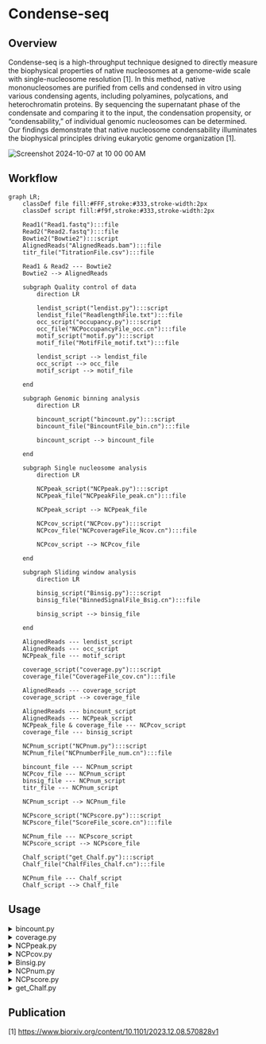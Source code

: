 # Condense-seq

## Overview

Condense-seq is a high-throughput technique designed to directly measure the biophysical properties of native nucleosomes at a genome-wide scale with single-nucleosome resolution [1]. In this method, native mononucleosomes are purified from cells and condensed in vitro using various condensing agents, including polyamines, polycations, and heterochromatin proteins. By sequencing the supernatant phase of the condensate and comparing it to the input, the condensation propensity, or “condensability,” of individual genomic nucleosomes can be determined. Our findings demonstrate that native nucleosome condensability illuminates the biophysical principles driving eukaryotic genome organization [1].

![Screenshot 2024-10-07 at 10 00 00 AM](https://github.com/user-attachments/assets/997795d9-6beb-4380-a118-38e8be7e7bb8)


## Workflow

```mermaid
graph LR;
    classDef file fill:#FFF,stroke:#333,stroke-width:2px
    classDef script fill:#f9f,stroke:#333,stroke-width:2px

    Read1("Read1.fastq"):::file
    Read2("Read2.fastq"):::file
    Bowtie2("Bowtie2"):::script
    AlignedReads("AlignedReads.bam"):::file
    titr_file("TitrationFile.csv"):::file

    Read1 & Read2 --- Bowtie2
    Bowtie2 --> AlignedReads

    subgraph Quality control of data
        direction LR

        lendist_script("lendist.py"):::script
        lendist_file("ReadlengthFile.txt"):::file
        occ_script("occupancy.py"):::script
        occ_file("NCPoccupancyFile_occ.cn"):::file
        motif_script("motif.py"):::script
        motif_file("MotifFile_motif.txt"):::file

        lendist_script --> lendist_file
        occ_script --> occ_file
        motif_script --> motif_file
    
    end

    subgraph Genomic binning analysis
        direction LR

        bincount_script("bincount.py"):::script
        bincount_file("BincountFile_bin.cn"):::file

        bincount_script --> bincount_file

    end

    subgraph Single nucleosome analysis
        direction LR

        NCPpeak_script("NCPpeak.py"):::script    
        NCPpeak_file("NCPpeakFile_peak.cn"):::file

        NCPpeak_script --> NCPpeak_file

        NCPcov_script("NCPcov.py"):::script
        NCPcov_file("NCPcoverageFile_Ncov.cn"):::file
        
        NCPcov_script --> NCPcov_file

    end

    subgraph Sliding window analysis
        direction LR

        binsig_script("Binsig.py"):::script
        binsig_file("BinnedSignalFile_Bsig.cn"):::file

        binsig_script --> binsig_file

    end

    AlignedReads --- lendist_script
    AlignedReads --- occ_script
    NCPpeak_file --- motif_script

    coverage_script("coverage.py"):::script
    coverage_file("CoverageFile_cov.cn"):::file

    AlignedReads --- coverage_script
    coverage_script --> coverage_file

    AlignedReads --- bincount_script
    AlignedReads --- NCPpeak_script
    NCPpeak_file & coverage_file --- NCPcov_script
    coverage_file --- binsig_script

    NCPnum_script("NCPnum.py"):::script
    NCPnum_file("NCPnumberFile_num.cn"):::file

    bincount_file --- NCPnum_script    
    NCPcov_file --- NCPnum_script
    binsig_file --- NCPnum_script
    titr_file --- NCPnum_script

    NCPnum_script --> NCPnum_file

    NCPscore_script("NCPscore.py"):::script
    NCPscore_file("ScoreFile_score.cn"):::file

    NCPnum_file --- NCPscore_script
    NCPscore_script --> NCPscore_file

    Chalf_script("get_Chalf.py"):::script
    Chalf_file("ChalfFiles_Chalf.cn"):::file

    NCPnum_file --- Chalf_script
    Chalf_script --> Chalf_file

```

## Usage
<details>
<summary> bincount.py </summary>

Binning reference genome and get aligned read counts for each bin

  ```
  python bincount.py AlignedReads.bam -x ref_genome -w bin_size -o out_fname
  ```

</details>

<details>
<summary> coverage.py </summary>

Reading SAM/BAM files to get read coverage along reference genome.

  ```
  python coverage.py AlignedReads.bam -x ref_genome --chr chromosome -o out_fname --skip
  ```

</details>

</details>

<details>
<summary> NCPpeak.py </summary>

Peak calling for each nucleosome positions

  ```
  python NCPpeak.py AlignedReads.bam -x ref_genome --chr chromosome -o out_fname --skip
  ```

</details>

</details>

<details>
<summary> NCPcov.py </summary>

Compute coverage area under each nucleosome peaks

  ```
  python NCPcov.py NCPpeakFile_peak.cn CoverageFile_cov.cn --chr chromosome -o out_fname
  ```

</details>

</details>

<details>
<summary> Binsig.py </summary>

Compute coverage area for each sliding window along genome

  ```
  python Binsig.py CoverageFile_cov.cn -x ref_genome --Bsize bin_size --Bstep Bin_step --chr chromosome -o out_fname
  ```

</details>

<details>
<summary> NCPnum.py </summary>

Using titration file, estimate molecular number of nucleosomes for each bin or peak

  ```
  python NCPnum.py BincountFile_bin.cn | NCPcoverageFile_Ncov.cn | BinnedSigFile_Bsig.cn -t TitrationFile.csv --tnum TitrationNumber --chr chromosome -o out_fname
  ```

</details>

</details>

<details>
<summary> NCPscore.py </summary>

Get condensability score, which is a negative log of molecular number ratio over input, for each genomic bin or peaks

  ```
  python NCPscore.py NCPnumFile_num.cn --inpu NCPnumFile_num.cn -o out_fname
  ```

</details>

<details>
<summary> get_Chalf.py </summary>

Compute condensation point (C 1/2) by fitting logistic curve to molecular number changes over titrations

  ```
  python get_Chalf.py NCPnumFile_num.cn
  ```

</details>

## Publication

[1] https://www.biorxiv.org/content/10.1101/2023.12.08.570828v1
